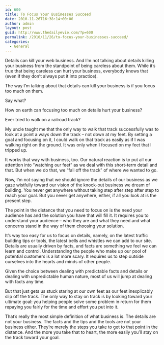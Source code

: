 ```yaml
---
id: 600
title: To Focus Your Businesses Succeed
date: 2010-11-26T16:38:14+00:00
author: admin
layout: post
guid: http://www.thedailyevie.com/?p=600
permalink: /2010/11/26/to-focus-your-businesses-succeed/
categories:
  - General
---
```

Details can kill your web business. And I&#8217;m not talking about details killing your business from the standpoint of being careless about them. While it&#8217;s true that being careless can hurt your business, everybody knows that (even if they don&#8217;t always put it into practice).

The way I&#8217;m talking about that details can kill your business is if you focus too much on them.

Say what?

How on earth can focusing too much on details hurt your business?

Ever tried to walk on a railroad track?

My uncle taught me that the only way to walk that track successfully was to look at a point a ways down the track &#8211; not down at my feet. By setting a goal and focusing on it, I could walk on that track as easily as if I was walking right on the ground. It was only when I focused on my feet that I tripped up.

It works that way with business, too. Our natural reaction is to put all our attention into &#8220;watching our feet&#8221; as we deal with this short-term detail and that. But when we do that, we &#8220;fall off the track&#8221; of where we wanted to go.

Now, I&#8217;m not saying that we should ignore the details of our business as we gaze wistfully toward our vision of the knock-out business we dream of building. You never get anywhere without taking step after step after step to reach your goal. But you never get anywhere, either, if all you look at is the present step.

The point in the distance that you need to focus on is the need your audience has and the solution you have that will fill it. It requires you to understand your audience &#8211; who they are and what they need and what concerns stand in the way of them choosing your solution.

It&#8217;s way too easy for us to focus on details, namely, on the latest traffic building tips or tools, the latest bells and whistles we can add to our site. Details are usually driven by facts, and facts are something we feel we can learn and control. Understanding the people who make up our pool of potential customers is a lot more scary. It requires us to step outside ourselves into the hearts and minds of other people.

Given the choice between dealing with predictable facts and details or dealing with unpredictable human nature, most of us will jump at dealing with facts any time.

But that just gets us stuck staring at our own feet as our feet inexplicably slip off the track. The only way to stay on track is by looking toward your ultimate goal: you helping people solve some problem in return for them repaying you fairly for the time and effort you put into it.

That&#8217;s really the most simple definition of what business is. The details are not your business. The facts and the tips and the tools are not your business either. They&#8217;re merely the steps you take to get to that point in the distance. And the more you take that to heart, the more easily you&#8217;ll stay on the track toward your goal.